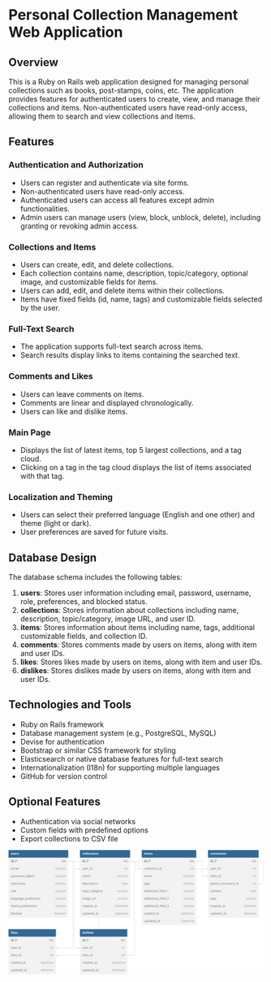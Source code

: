 # Personal Collection Management Web Application

## Overview

This is a Ruby on Rails web application designed for managing personal collections such as books, post-stamps, coins, etc. The application provides features for authenticated users to create, view, and manage their collections and items. Non-authenticated users have read-only access, allowing them to search and view collections and items.

## Features

### Authentication and Authorization
- Users can register and authenticate via site forms.
- Non-authenticated users have read-only access.
- Authenticated users can access all features except admin functionalities.
- Admin users can manage users (view, block, unblock, delete), including granting or revoking admin access.

### Collections and Items
- Users can create, edit, and delete collections.
- Each collection contains name, description, topic/category, optional image, and customizable fields for items.
- Users can add, edit, and delete items within their collections.
- Items have fixed fields (id, name, tags) and customizable fields selected by the user.

### Full-Text Search
- The application supports full-text search across items.
- Search results display links to items containing the searched text.

### Comments and Likes
- Users can leave comments on items.
- Comments are linear and displayed chronologically.
- Users can like and dislike items.

### Main Page
- Displays the list of latest items, top 5 largest collections, and a tag cloud.
- Clicking on a tag in the tag cloud displays the list of items associated with that tag.

### Localization and Theming
- Users can select their preferred language (English and one other) and theme (light or dark).
- User preferences are saved for future visits.

## Database Design

The database schema includes the following tables:

1. **users**: Stores user information including email, password, username, role, preferences, and blocked status.
2. **collections**: Stores information about collections including name, description, topic/category, image URL, and user ID.
3. **items**: Stores information about items including name, tags, additional customizable fields, and collection ID.
4. **comments**: Stores comments made by users on items, along with item and user IDs.
5. **likes**: Stores likes made by users on items, along with item and user IDs.
6. **dislikes**: Stores dislikes made by users on items, along with item and user IDs.

## Technologies and Tools

- Ruby on Rails framework
- Database management system (e.g., PostgreSQL, MySQL)
- Devise for authentication
- Bootstrap or similar CSS framework for styling
- Elasticsearch or native database features for full-text search
- Internationalization (I18n) for supporting multiple languages
- GitHub for version control

## Optional Features

- Authentication via social networks
- Custom fields with predefined options
- Export collections to CSV file

![Database Diagram](public/collection_management_app_db_diagram.svg)